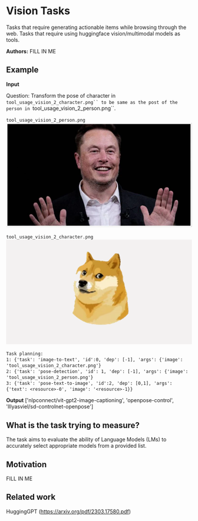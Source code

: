 # Vision Tasks 

Tasks that require generating actionable items while browsing through the web.
Tasks that require using huggingface vision/multimodal models as tools.

**Authors:** FILL IN ME

## Example

**Input**

Question: Transform the pose of character in `tool_usage_vision_2_character.png`` to be same as the post of the person in `tool_usage_vision_2_person.png``.

`tool_usage_vision_2_person.png`
![](./tool_usage_vision_2_person.png)

`tool_usage_vision_2_character.png`
![](./tool_usage_vision_2_character.png)
```
Task planning: 
1: {'task': 'image-to-text', 'id':0, 'dep': [-1], 'args': {'image': 'tool_usage_vision_2_character.png'}
2: {'task': 'pose-detection', 'id': 1, 'dep': [-1], 'args': {'image': 'tool_usage_vision_2_person.png'}
3: {'task': 'pose-text-to-image', 'id':2, 'dep': [0,1], 'args': {'text': <resource>-0', 'image': '<resource>-1}}
```
**Output**
['nlpconnect/vit-gpt2-image-captioning', 'openpose-control', 'lllyasviel/sd-controlnet-openpose']
## What is the task trying to measure?

The task aims to evaluate the ability of Language Models (LMs) to accurately select appropriate models from a provided list.

## Motivation

FILL IN ME

## Related work

HuggingGPT (https://arxiv.org/pdf/2303.17580.pdf)
